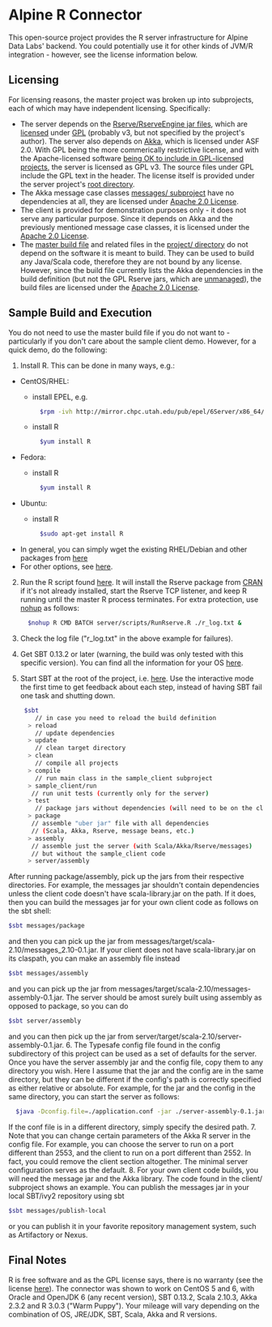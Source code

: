 Alpine R Connector
==================

This open-source project provides the R server infrastructure for Alpine Data Labs' backend. You could potentially use it for other kinds of JVM/R integration - however, see the license information below.

Licensing
---------

For licensing reasons, the master project was broken up into subprojects, each of which may have independent licensing. Specifically:

- The server depends on the [Rserve/RserveEngine jar files](http://rforge.net/Rserve/files/), which are [licensed](http://rforge.net/Rserve/) under [GPL](http://www.gnu.org/copyleft/gpl.html) (probably v3, but not specified by the project's author). The server also depends on [Akka](http://akka.io/), which is licensed under ASF 2.0. With GPL being the more commerically restrictive license, and with the Apache-licensed software [being OK to include in GPL-licensed projects](http://www.apache.org/licenses/GPL-compatibility.html), the server is licensed as GPL v3. The source files under GPL include the GPL text in the header. The license itself is provided under the server project's [root directory](https://github.com/alpinedatalabs/alpine-r/tree/master/server).
- The Akka message case classes [messages/ subproject](https://github.com/alpinedatalabs/alpine-r/tree/master/messages) have no dependencies at all, they are licensed under [Apache 2.0 License](http://www.apache.org/licenses/LICENSE-2.0.html).
- The client is provided for demonstration purposes only - it does not serve any particular purpose. Since it depends on Akka and the previously mentioned message case classes, it is licensed under the [Apache 2.0 License](http://www.apache.org/licenses/LICENSE-2.0.html).
- The [master build file](https://github.com/alpinedatalabs/alpine-r/blob/master/project/Build.scala) and related files in the [project/ directory](https://github.com/alpinedatalabs/alpine-r/tree/master/project) do not depend on the software it is meant to build. They can be used to build any Java/Scala code, therefore they are not bound by any license. However, since the build file currently lists the Akka dependencies in the build definition (but not the GPL Rserve jars, which are [unmanaged](http://www.scala-sbt.org/0.13.2/docs/Getting-Started/Library-Dependencies.html)), the build files are licensed under the [Apache 2.0 License](http://www.apache.org/licenses/LICENSE-2.0.html). 


Sample Build and Execution
--------------------------

You do not need to use the master build file if you do not want to - particularly if you don't care about the sample client demo. However, for a quick demo, do the following:

1. Install R. This can be done in many ways, e.g.: 
  - CentOS/RHEL:
      - install EPEL, e.g.
      
        ```sh
          $rpm -ivh http://mirror.chpc.utah.edu/pub/epel/6Server/x86_64/2ping-2.0-2.el6.noarch.rpm
        ```
      - install R
      
        ```sh
          $yum install R
        ```
  - Fedora:
      - install R
      
        ```sh
          $yum install R
        ```
  - Ubuntu:
      - install R
      
        ```sh
          $sudo apt-get install R
        ```
  - In general, you can simply wget the existing RHEL/Debian and other packages from [here](http://cran.r-project.org/bin/linux/)
  - For other options, see [here](http://cran.r-project.org/mirrors.html).
2. Run the R script found [here](https://github.com/alpinedatalabs/alpine-r/blob/master/server/scripts/RunRserve.R). It will install the Rserve package from [CRAN]() if it's not already installed, start the Rserve TCP listener, and keep R running until the master R process terminates. For extra protection, use [nohup](http://en.wikipedia.org/wiki/Nohup) as follows:

   ```sh
     $nohup R CMD BATCH server/scripts/RunRserve.R ./r_log.txt &
   ```
   
3. Check the log file ("r_log.txt" in the above example for failures).
4. Get SBT 0.13.2 or later (warning, the build was only tested with this specific version). You can find all the information for your OS [here](http://www.scala-sbt.org/release/docs/Getting-Started/Setup.html).
5. Start SBT at the root of the project, i.e. [here](https://github.com/alpinedatalabs/alpine-r). Use the interactive mode the first time to get feedback about each step, instead of having SBT fail one task and shutting down.

   ```sh
    $sbt
       // in case you need to reload the build definition
     > reload 
       // update dependencies
     > update
       // clean target directory
     > clean 
       // compile all projects
     > compile 
       // run main class in the sample_client subproject
     > sample_client/run 
      // run unit tests (currently only for the server)
     > test
       // package jars without dependencies (will need to be on the classpath)
     > package
      // assemble "uber jar" file with all dependencies
      // (Scala, Akka, Rserve, message beans, etc.)
     > assembly
      // assemble just the server (with Scala/Akka/Rserve/messages)
      // but without the sample_client code
     > server/assembly
    ```
After running package/assembly, pick up the jars from their respective directories. For example, the messages jar shouldn't contain dependencies unless the client code doesn't have scala-library.jar on the path. If it does, then you can build the messages jar for your own client code as follows on the sbt shell:
  ```sh
  $sbt messages/package
  ```
and then you can pick up the jar from messages/target/scala-2.10/messages_2.10-0.1.jar. If your client does not have scala-library.jar on its claspath, you can make an assembly file instead
  ```sh
  $sbt messages/assembly
  ```
and you can pick up the jar from messages/target/scala-2.10/messages-assembly-0.1.jar.
The server should be amost surely built using assembly as opposed to package, so you can do
  ```sh
  $sbt server/assembly
  ```
and you can then pick up the jar from server/target/scala-2.10/server-assembly-0.1.jar.
6. The Typesafe config file found in the config subdirectory of this project can be used as a set of defaults for the server. Once you have the server assembly jar and the config file, copy them to any directory you wish. Here I assume that the jar and the config are in the same directory, but they can be different if the config's path is correctly specified as either relative or absolute. For example, for the jar and the config in the same directory, you can start the server as follows:

  ```sh
    $java -Dconfig.file=./application.conf -jar ./server-assembly-0.1.jar
  ```
If the conf file is in a different directory, simply specify the desired path.
7. Note that you can change certain parameters of the Akka R server in the config file. For example, you can choose the server to run on a port different than 2553, and the client to run on a port different than 2552. In fact, you could remove the client section altogether. The minimal server configuration serves as the default.
8. For your own client code builds, you will need the message jar and the Akka library. The code found in the client/ subproject shows an example. You can publish the messages jar in your local SBT/ivy2 repository using sbt

  ```sh
  $sbt messages/publish-local
  ```

or you can publish it in your favorite repository management system, such as Artifactory or Nexus.

Final Notes
-----------

R is free software and as the GPL license says, there is no warranty (see the license [here]()). The connector was shown to work on CentOS 5 and 6, with Oracle and OpenJDK 6 (any recent version), SBT 0.13.2, Scala 2.10.3, Akka 2.3.2 and R 3.0.3 ("Warm Puppy"). Your mileage will vary depending on the combination of OS, JRE/JDK, SBT, Scala, Akka and R versions.
